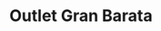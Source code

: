 ---
title: "Outlet Gran Barata"
url: /ciudad-autonoma-de-buenos-aires/outlet-gran-barata/
shop: electrónica
---
